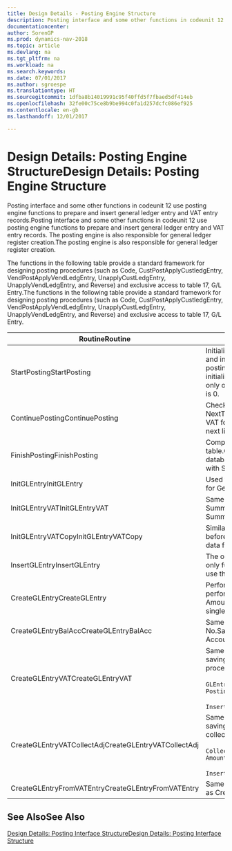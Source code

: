 ```yaml
---
title: Design Details - Posting Engine Structure
description: Posting interface and some other functions in codeunit 12 use posting engine functions to prepare and insert general ledger entry and VAT entry records. The posting engine is also responsible for general ledger register creation.
documentationcenter: 
author: SorenGP
ms.prod: dynamics-nav-2018
ms.topic: article
ms.devlang: na
ms.tgt_pltfrm: na
ms.workload: na
ms.search.keywords: 
ms.date: 07/01/2017
ms.author: sgroespe
ms.translationtype: HT
ms.sourcegitcommit: 1dfba8b14019991c95f40ffd5f7fbaed5df414eb
ms.openlocfilehash: 32fe00c75ce8b9be994c0fa1d257dcfc086ef925
ms.contentlocale: en-gb
ms.lasthandoff: 12/01/2017

---
```

# <a name="design-details-posting-engine-structure"></a><span data-ttu-id="7df50-104">Design Details: Posting Engine Structure</span><span class="sxs-lookup"><span data-stu-id="7df50-104">Design Details: Posting Engine Structure</span></span>
<span data-ttu-id="7df50-105">Posting interface and some other functions in codeunit 12 use posting engine functions to prepare and insert general ledger entry and VAT entry records.</span><span class="sxs-lookup"><span data-stu-id="7df50-105">Posting interface and some other functions in codeunit 12 use posting engine functions to prepare and insert general ledger entry and VAT entry records.</span></span> <span data-ttu-id="7df50-106">The posting engine is also responsible for general ledger register creation.</span><span class="sxs-lookup"><span data-stu-id="7df50-106">The posting engine is also responsible for general ledger register creation.</span></span>  
  
 <span data-ttu-id="7df50-107">The functions in the following table provide a standard framework for designing posting procedures (such as Code, CustPostApplyCustledgEntry, VendPostApplyVendLedgEntry, UnapplyCustLedgEntry, UnapplyVendLedgEntry, and Reverse) and exclusive access to table 17, G/L Entry.</span><span class="sxs-lookup"><span data-stu-id="7df50-107">The functions in the following table provide a standard framework for designing posting procedures (such as Code, CustPostApplyCustledgEntry, VendPostApplyVendLedgEntry, UnapplyCustLedgEntry, UnapplyVendLedgEntry, and Reverse) and exclusive access to table 17, G/L Entry.</span></span>  
  
|<span data-ttu-id="7df50-108">Routine</span><span class="sxs-lookup"><span data-stu-id="7df50-108">Routine</span></span>|<span data-ttu-id="7df50-109">Description</span><span class="sxs-lookup"><span data-stu-id="7df50-109">Description</span></span>|  
|-------------|---------------------------------------|  
|<span data-ttu-id="7df50-110">StartPosting</span><span class="sxs-lookup"><span data-stu-id="7df50-110">StartPosting</span></span>|<span data-ttu-id="7df50-111">Initializes posting buffer TempGLEntryBuf, locks G/L Entry and VAT Entry tables, and initializes Accounting Period, G/L Register, and Exchange Rate.</span><span class="sxs-lookup"><span data-stu-id="7df50-111">Initializes posting buffer TempGLEntryBuf, locks G/L Entry and VAT Entry tables, and initializes Accounting Period, G/L Register, and Exchange Rate.</span></span> <span data-ttu-id="7df50-112">Should be called only once, then NextEntryNo is 0.</span><span class="sxs-lookup"><span data-stu-id="7df50-112">Should be called only once, then NextEntryNo is 0.</span></span>|  
|<span data-ttu-id="7df50-113">ContinuePosting</span><span class="sxs-lookup"><span data-stu-id="7df50-113">ContinuePosting</span></span>|<span data-ttu-id="7df50-114">Checks and posts unrealized VAT for previous transaction increment NextTransactionNo and prepares post of next line.</span><span class="sxs-lookup"><span data-stu-id="7df50-114">Checks and posts unrealized VAT for previous transaction increment NextTransactionNo and prepares post of next line.</span></span>|  
|<span data-ttu-id="7df50-115">FinishPosting</span><span class="sxs-lookup"><span data-stu-id="7df50-115">FinishPosting</span></span>|<span data-ttu-id="7df50-116">Completes posting by inserting G/L entries from temporary buffer into database table.</span><span class="sxs-lookup"><span data-stu-id="7df50-116">Completes posting by inserting G/L entries from temporary buffer into database table.</span></span> <span data-ttu-id="7df50-117">Always used together with StartPosting.</span><span class="sxs-lookup"><span data-stu-id="7df50-117">Always used together with StartPosting.</span></span> <span data-ttu-id="7df50-118">Checks for inconsistencies.</span><span class="sxs-lookup"><span data-stu-id="7df50-118">Checks for inconsistencies.</span></span>|  
|<span data-ttu-id="7df50-119">InitGLEntry</span><span class="sxs-lookup"><span data-stu-id="7df50-119">InitGLEntry</span></span>|<span data-ttu-id="7df50-120">Used to initialise new G/L entry for Gen. Jnl Line.</span><span class="sxs-lookup"><span data-stu-id="7df50-120">Used to initialize new G/L entry for Gen. Jnl Line.</span></span> <span data-ttu-id="7df50-121">Returns GLEntry as parameter.</span><span class="sxs-lookup"><span data-stu-id="7df50-121">Returns GLEntry as parameter.</span></span>|  
|<span data-ttu-id="7df50-122">InitGLEntryVAT</span><span class="sxs-lookup"><span data-stu-id="7df50-122">InitGLEntryVAT</span></span>|<span data-ttu-id="7df50-123">Same as InitGLEntry, but also assigns Bal. Account No. and SummarizeVAT.</span><span class="sxs-lookup"><span data-stu-id="7df50-123">Same as InitGLEntry, but also assigns Bal. Account No. and SummarizeVAT.</span></span>|  
|<span data-ttu-id="7df50-124">InitGLEntryVATCopy</span><span class="sxs-lookup"><span data-stu-id="7df50-124">InitGLEntryVATCopy</span></span>|<span data-ttu-id="7df50-125">Similar to InitGLEntryVAT, but also copies posting groups data from VAT Entry before SummarizeVAT.</span><span class="sxs-lookup"><span data-stu-id="7df50-125">Similar to InitGLEntryVAT, but also copies posting groups data from VAT Entry before SummarizeVAT.</span></span>|  
|<span data-ttu-id="7df50-126">InsertGLEntry</span><span class="sxs-lookup"><span data-stu-id="7df50-126">InsertGLEntry</span></span>|<span data-ttu-id="7df50-127">The only function that inserts G/L entry into global TempGLEntryBuf table.</span><span class="sxs-lookup"><span data-stu-id="7df50-127">The only function that inserts G/L entry into global TempGLEntryBuf table.</span></span> <span data-ttu-id="7df50-128">Always use this function for insert.</span><span class="sxs-lookup"><span data-stu-id="7df50-128">Always use this function for insert.</span></span>|  
|<span data-ttu-id="7df50-129">CreateGLEntry</span><span class="sxs-lookup"><span data-stu-id="7df50-129">CreateGLEntry</span></span>|<span data-ttu-id="7df50-130">Performs an InitGLEntry, assigns Additional Currency Amount, and then performs InsertGLEntry.</span><span class="sxs-lookup"><span data-stu-id="7df50-130">Performs an InitGLEntry, assigns Additional Currency Amount, and then performs InsertGLEntry.</span></span> <span data-ttu-id="7df50-131">Replaces several lines of code with a single function call.</span><span class="sxs-lookup"><span data-stu-id="7df50-131">Replaces several lines of code with a single function call.</span></span>|  
|<span data-ttu-id="7df50-132">CreateGLEntryBalAcc</span><span class="sxs-lookup"><span data-stu-id="7df50-132">CreateGLEntryBalAcc</span></span>|<span data-ttu-id="7df50-133">Same as CreateGLEntry, but also assigns Bal. Account Type and Bal. Account No.</span><span class="sxs-lookup"><span data-stu-id="7df50-133">Same as CreateGLEntry, but also assigns Bal. Account Type and Bal. Account No.</span></span>|  
|<span data-ttu-id="7df50-134">CreateGLEntryVAT</span><span class="sxs-lookup"><span data-stu-id="7df50-134">CreateGLEntryVAT</span></span>|<span data-ttu-id="7df50-135">Same as CreateGLEntry, but with additional processing for posting groups and saving to temporary VAT buffer:</span><span class="sxs-lookup"><span data-stu-id="7df50-135">Same as CreateGLEntry, but with additional processing for posting groups and saving to temporary VAT buffer:</span></span><br /><br /> `GLEntry.CopyPostingGroupsFromDtldCVBuf(DtldCVLedgEntryBuf,GenJnlLine."Gen. Posting Type");`<br /><br /> `InsertVATEntriesFromTemp(DtldCVLedgEntryBuf,GLEntry);`|  
|<span data-ttu-id="7df50-136">CreateGLEntryVATCollectAdj</span><span class="sxs-lookup"><span data-stu-id="7df50-136">CreateGLEntryVATCollectAdj</span></span>|<span data-ttu-id="7df50-137">Same as CreateGLEntry, but with additional collection of adjustments and saving to temporary VAT buffer:</span><span class="sxs-lookup"><span data-stu-id="7df50-137">Same as CreateGLEntry, but with additional collection of adjustments and saving to temporary VAT buffer:</span></span><br /><br /> `CollectAdjustment(AdjAmount,GLEntry.Amount,GLEntry."Additional-Currency Amount",OriginalDateSet);`<br /><br /> `InsertVATEntriesFromTemp(DtldCVLedgEntryBuf,GLEntry);`|  
|<span data-ttu-id="7df50-138">CreateGLEntryFromVATEntry</span><span class="sxs-lookup"><span data-stu-id="7df50-138">CreateGLEntryFromVATEntry</span></span>|<span data-ttu-id="7df50-139">Same as CreateGLEntry, but also copies posting groups from VAT entry.</span><span class="sxs-lookup"><span data-stu-id="7df50-139">Same as CreateGLEntry, but also copies posting groups from VAT entry.</span></span>|  
  
## <a name="see-also"></a><span data-ttu-id="7df50-140">See Also</span><span class="sxs-lookup"><span data-stu-id="7df50-140">See Also</span></span>  
 [<span data-ttu-id="7df50-141">Design Details: Posting Interface Structure</span><span class="sxs-lookup"><span data-stu-id="7df50-141">Design Details: Posting Interface Structure</span></span>](design-details-posting-interface-structure.md)
